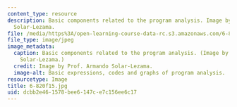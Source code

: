 ```yaml
---
content_type: resource
description: Basic components related to the program analysis. Image by Prof. Armando
  Solar-Lezama.
file: /media/https%3A/open-learning-course-data-rc.s3.amazonaws.com/6-820-fundamentals-of-program-analysis-fall-2015/dcbb2e461578bee6147ce7c156ee6c17_6-820f15.jpg
file_type: image/jpeg
image_metadata:
  caption: Basic components related to the program analysis. (Image by Prof. Armando
    Solar-Lezama.)
  credit: Image by Prof. Armando Solar-Lezama.
  image-alt: Basic expressions, codes and graphs of program analysis.
resourcetype: Image
title: 6-820f15.jpg
uid: dcbb2e46-1578-bee6-147c-e7c156ee6c17
---
```

